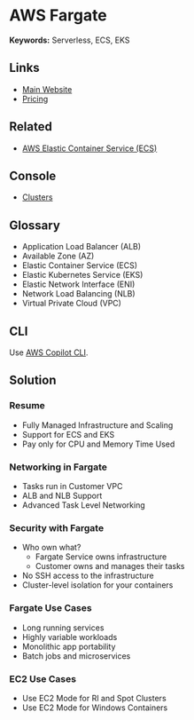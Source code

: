 # AWS Fargate

<!--
https://www.youtube.com/watch?v=fMiX5dZ9v4w
-->

**Keywords:** Serverless, ECS, EKS

## Links

- [Main Website](https://aws.amazon.com/fargate/)
- [Pricing](https://aws.amazon.com/fargate/pricing/)

## Related

- [AWS Elastic Container Service (ECS)](/aws/services/ecs.md)

## Console

- [Clusters](https://console.aws.amazon.com/eks/home#/clusters)

## Glossary

- Application Load Balancer (ALB)
- Available Zone (AZ)
- Elastic Container Service (ECS)
- Elastic Kubernetes Service (EKS)
- Elastic Network Interface (ENI)
- Network Load Balancing (NLB)
- Virtual Private Cloud (VPC)

## CLI

Use [AWS Copilot CLI](/aws/services/copilot-cli.md).

## Solution

### Resume

- Fully Managed Infrastructure and Scaling
- Support for ECS and EKS
- Pay only for CPU and Memory Time Used

### Networking in Fargate

- Tasks run in Customer VPC
- ALB and NLB Support
- Advanced Task Level Networking

### Security with Fargate

- Who own what?
  - Fargate Service owns infrastructure
  - Customer owns and manages their tasks
- No SSH access to the infrastructure
- Cluster-level isolation for your containers

### Fargate Use Cases

- Long running services
- Highly variable workloads
- Monolithic app portability
- Batch jobs and microservices

### EC2 Use Cases

- Use EC2 Mode for RI and Spot Clusters
- Use EC2 Mode for Windows Containers
